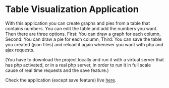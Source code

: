 # Table Visualization Application #

With this application you can create graphs and pies from a table that contains numbers. You can edit the table and add the numbers you want.
Then there are three options. First: You can draw a graph for each column, Second: You can draw a pie for each column, Third: You can save the table you created (json files) and reload it again whenever you want with php and ajax requests. 

(You have to download the project locally and run it with a virtual server that has php activated, or in a real php server, in order to run it in full scale cause of real time requests and the save feature.)

Check the application (except save feature) live [here](https://kkatsi.github.io/TableVisualizeApp/).
